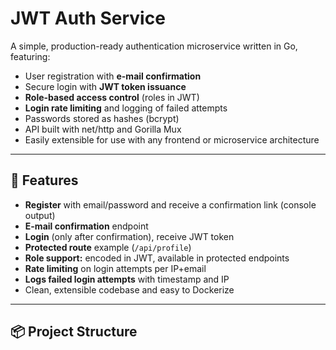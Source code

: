 # JWT Auth Service

A simple, production-ready authentication microservice written in Go, featuring:

- User registration with **e-mail confirmation**
- Secure login with **JWT token issuance**
- **Role-based access control** (roles in JWT)
- **Login rate limiting** and logging of failed attempts
- Passwords stored as hashes (bcrypt)
- API built with net/http and Gorilla Mux
- Easily extensible for use with any frontend or microservice architecture

---

## 🚀 Features

- **Register** with email/password and receive a confirmation link (console output)
- **E-mail confirmation** endpoint
- **Login** (only after confirmation), receive JWT token
- **Protected route** example (`/api/profile`)
- **Role support:** encoded in JWT, available in protected endpoints
- **Rate limiting** on login attempts per IP+email
- **Logs failed login attempts** with timestamp and IP
- Clean, extensible codebase and easy to Dockerize

---

## 📦 Project Structure

